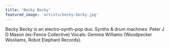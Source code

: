 ```yaml
---
title: 'Becky Becky'
featured_image: 'artists/becky-becky.jpg'
---
```

Becky Becky is an electro-synth-pop duo.
Synths & drum machines: Peter J D Mason (ex-Fence Collective)
Vocals: Gemma Williams (Woodpecker Wooliams, Robot Elephant Records).
